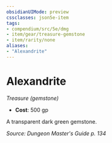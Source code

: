 ```yaml
---
obsidianUIMode: preview
cssclasses: json5e-item
tags:
- compendium/src/5e/dmg
- item/gear/treasure-gemstone
- item/rarity/none
aliases: 
- "Alexandrite"
---
```

# Alexandrite
*Treasure (gemstone)*  

- **Cost**: 500 gp

A transparent dark green gemstone.

*Source: Dungeon Master's Guide p. 134*